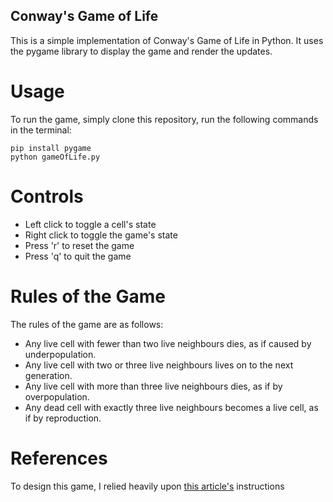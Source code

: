 ## Conway's Game of Life
This is a simple implementation of Conway's Game of Life in Python. It uses the pygame library to display the game and render the updates.

# Usage
To run the game, simply clone this repository, run the following commands in the terminal:
```
pip install pygame
python gameOfLife.py
```

# Controls
* Left click to toggle a cell's state
* Right click to toggle the game's state
* Press 'r' to reset the game
* Press 'q' to quit the game

# Rules of the Game
The rules of the game are as follows:
* Any live cell with fewer than two live neighbours dies, as if caused by underpopulation.
* Any live cell with two or three live neighbours lives on to the next generation.
* Any live cell with more than three live neighbours dies, as if by overpopulation.
* Any dead cell with exactly three live neighbours becomes a live cell, as if by reproduction.

# References
To design this game, I relied heavily upon [this article's](https://levelup.gitconnected.com/game-of-life-on-python-6aaf5fd58ee3) instructions
